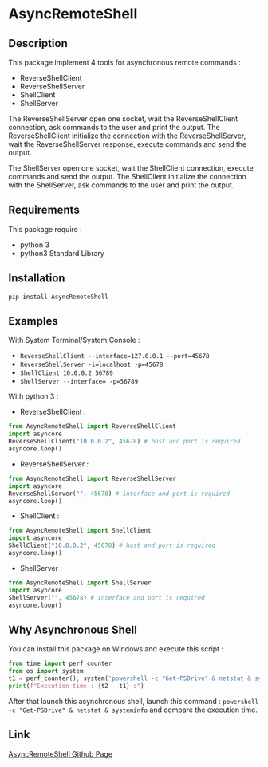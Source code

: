 # AsyncRemoteShell

## Description
This package implement 4 tools for asynchronous remote commands :
- ReverseShellClient
- ReverseShellServer
- ShellClient
- ShellServer

The ReverseShellServer open one socket, wait the ReverseShellClient connection, ask commands to the user and print the output.
The ReverseShellClient initialize the connection with the ReverseShellServer, wait the ReverseShellServer response, execute commands and send the output.

The ShellServer open one socket, wait the ShellClient connection, execute commands and send the output.
The ShellClient initialize the connection with the ShellServer, ask commands to the user and print the output.

## Requirements
This package require :
- python 3
- python3 Standard Library

## Installation
```
pip install AsyncRemoteShell
```

## Examples
With System Terminal/System Console :
- ` ReverseShellClient --interface=127.0.0.1 --port=45678 `
- ` ReverseShellServer -i=localhost -p=45678 `
- ` ShellClient 10.0.0.2 56789 `
- ` ShellServer --interface= -p=56789 `

With python 3 :
- ReverseShellClient : 
```python
from AsyncRemoteShell import ReverseShellClient
import asyncore
ReverseShellClient("10.0.0.2", 45678) # host and port is required
asyncore.loop()
```
- ReverseShellServer : 
```python
from AsyncRemoteShell import ReverseShellServer
import asyncore
ReverseShellServer("", 45678) # interface and port is required
asyncore.loop()
```
- ShellClient : 
```python 
from AsyncRemoteShell import ShellClient
import asyncore
ShellClient("10.0.0.2", 45678) # host and port is required
asyncore.loop()
```
- ShellServer : 
```python 
from AsyncRemoteShell import ShellServer
import asyncore
ShellServer("", 45678) # interface and port is required
asyncore.loop()
```

## Why Asynchronous Shell
You can install this package on Windows and execute this script :
```python
from time import perf_counter
from os import system
t1 = perf_counter(); system('powershell -c "Get-PSDrive" & netstat & systeminfo'); t2 = perf_counter()
print(f"Execution time : {t2 - t1} s")
```

After that launch this asynchronous shell, launch this command : ` powershell -c "Get-PSDrive" & netstat & systeminfo ` and compare the execution time.

## Link
[AsyncRemoteShell Github Page](https://github.com/mauricelambert/Asynchronous-Remote-Shell)
